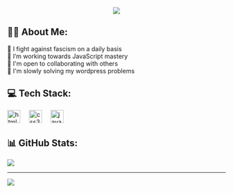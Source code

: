 <div align="center">
  <img src="https://pbs.twimg.com/profile_banners/980079623852773377/1693009945/1500x500"/>
</div>

## 🧝🏾 About Me:
🥊  I fight against fascism on a daily basis<br>
🌱  I’m working towards JavaScript mastery<br>
🤝  I'm open to collaborating with others<br>
💬  I'm slowly solving my wordpress problems<br>


## 💻 Tech Stack:
<div>
  <img src="https://cdn.jsdelivr.net/gh/devicons/devicon/icons/html5/html5-original.svg" height="30" alt="html5 logo"/>
  <img width="12" />
  <img src="https://cdn.jsdelivr.net/gh/devicons/devicon/icons/css3/css3-original.svg" height="30" alt="css3 logo"/>
  <img width="12" />
  <img src="https://cdn.jsdelivr.net/gh/devicons/devicon/icons/javascript/javascript-original.svg" height="30" alt="javascript logo"/>
  <img width="12" />
  <!--<img src="https://pngimg.com/uploads/php/php_PNG10.png" height="36" alt="php logo"/>
  <img width="12" />
  <img src="https://cdn.jsdelivr.net/gh/devicons/devicon/icons/python/python-original.svg" height="34" alt="react logo"/>
  <img width="14" />
  <img src="https://cdn.jsdelivr.net/gh/devicons/devicon/icons/react/react-original.svg" height="30" alt="react logo"/>
  <img width="12" />-->
</div>

## 📊 GitHub Stats:
<!--![](https://github-readme-stats.vercel.app/api?username=43kNot&theme=dark&hide_border=false&include_all_commits=false&count_private=false)<br/>-->
<!--![](https://github-readme-streak-stats.herokuapp.com/?user=43kNot&theme=dark&hide_border=false)<br/>-->
![](https://github-readme-stats.vercel.app/api/top-langs/?username=43kNot&theme=dark&hide_border=false&include_all_commits=false&count_private=false&layout=compact)

<!--## 💰 Show Support!
[![BuyMeACoffee](https://img.shields.io/badge/Buy%20Me%20a%20Coffee-ffdd00?style=for-the-badge&logo=buy-me-a-coffee&logoColor=black)](https://buymeacoffee.com/mecdot) -->

  ---
[![](https://visitcount.itsvg.in/api?id=43kNot&icon=5&color=12)](https://visitcount.itsvg.in)
<!-- 43kNot 2024 -->
